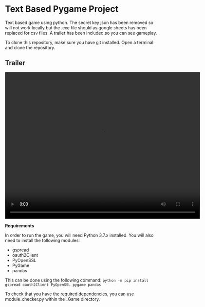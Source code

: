 # Text Based Pygame Project

Text based game using python. The secret key json has been removed so will not work locally but the .exe file should as google sheets has been replaced for csv files.  A trailer has been included so you can see gameplay.

To clone this repository, make sure you have git installed.
Open a terminal and clone the repository.

## Trailer

<video width="640" height="480" controls loop allowfullscreen>
  <source src="Trailer/clean_and_code.mp4" type="video/mp4">
  Your browser does not support the video tag.
</video>


**Requirements**

In order to run the game, you will need Python 3.7.x installed. You will also need to install the following modules:

- gspread
- oauth2Client
- PyOpenSSL
- PyGame
- pandas

This can be done using the following command:
`python -m pip install gspread oauth2Client PyOpenSSL pygame pandas`

To check that you have the required dependencies, you can use module_checker.py within the _Game directory. 